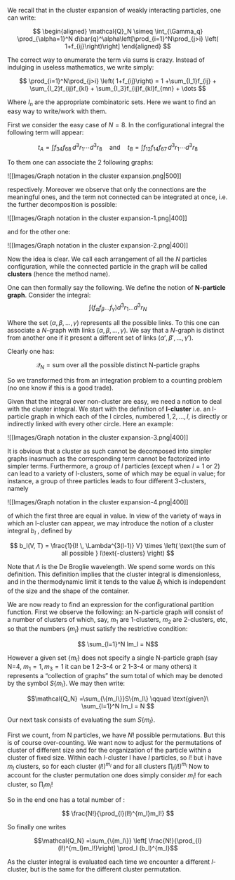 We recall that in the cluster expansion of weakly interacting particles, one can write:

$$
\begin{aligned}
\mathcal{Q}_N \simeq \int_{\Gamma_q} \prod_{\alpha=1}^N d\bar{q}^\alpha\left[\prod_{i=1}^N\prod_{j>i} \left( 1+f_{ij}\right)\right]
\end{aligned}
$$

The correct way to enumerate the term via sums is crazy. Instead of indulging in useless mathematics, we write simply:

$$ \prod_{i=1}^N\prod_{j>i} \left( 1+f_{ij}\right) = 1 +\sum_{I_1}f_{ij} + \sum_{I_2}f_{ij}f_{kl} + \sum_{I_3}f_{ij}f_{kl}f_{mn} + \dots  $$

Where $I_n$ are the appropriate combinatoric sets. Here we want to find an easy way to write/work with them.

First we consider the easy case of $N = 8$.
In the configurational integral the following term will appear:

$$
t_A = \int f_{34} f_{68} \, d^3r_1 \cdots d^3r_8 \quad \text{and} \quad 
t_B = \int f_{12} f_{14} f_{67} \, d^3r_1 \cdots d^3r_8
$$

To them one can associate the 2 following graphs:

![[Images/Graph notation in the cluster expansion.png|500]]

respectively. Moreover we observe that only the connections are the meaningful ones, and the term not connected can be integrated at once, i.e. the further decomposition is possible:

![[Images/Graph notation in the cluster expansion-1.png|400]]

and for the other one:

![[Images/Graph notation in the cluster expansion-2.png|400]]

Now the idea is clear. We call each arrangement of all the $N$ particles configuration, while the connected particle in the graph will be called **clusters** (hence the method name).

One can then formally say the following.
We define the notion of **N-particle graph**. Consider the integral:
 $$ \int \left( f_\alpha f_\beta\dots f_\gamma \right)d^3r_1\dots d^3r_N $$

Where the set $(\alpha, \beta, \dots, \gamma)$ represents all the possible links. To this one can associate a $N$-graph with links $(\alpha, \beta, \dots, \gamma)$.
We say that a $N$-graph is distinct from another one if it present a different set of links $(\alpha', \beta', \dots, \gamma')$.

Clearly one has:

$$ \mathcal{Q}_N = \text{sum over all the possible distinct N-particle graphs}$$

So we transformed this from an integration problem to a counting problem (no one know if this is a good trade).

Given that the integral over non-cluster are easy, we need a notion to deal with the cluster integral.
We start with the definition of **l-cluster** i.e. an l-particle graph in which each of the l circles, numbered $1, 2, . . . , l$, is
directly or indirectly linked with every other circle. Here an example:

![[Images/Graph notation in the cluster expansion-3.png|400]]

It is obvious that a cluster as such cannot be decomposed into simpler graphs inasmuch as the corresponding term cannot be factorized into simpler terms.
Furthermore, a group of $l$ particles (except when $l = 1$ or 2) can lead to a variety of l-clusters, some of which may be equal in value; for instance, a group of three particles leads to four different 3-clusters, namely

![[Images/Graph notation in the cluster expansion-4.png|400]]

of which the first three are equal in value. In view of the variety of ways in which an l-cluster can appear, we may introduce the notion of a cluster integral $b_l$ , defined by

$$ 
b_l(V, T) = \frac{1}{l! \, \Lambda^{3(l-1)} V} \times \left( \text{the sum of all possible } l\text{-clusters} \right) $$

Note that $\Lambda$ is the De Broglie wavelength. 
We spend some words on this definition. This definition implies that the cluster integral is dimensionless, and in the thermodynamic limit it tends to the value $\tilde{b}_l$ which is independent of the size and the shape of the container.

We are now ready to find an expression for the configurational partition function.
First we observe the following: an N-particle graph will consist of a number of clusters of which, say, $m_1$ are 1-clusters, $m_2$ are 2-clusters, etc, so that the numbers $\{m_l\}$ must satisfy the restrictive condition:

$$ \sum_{l=1}^N lm_l = N$$

However a given set $\{m_l\}$ does not specify a single N-particle graph (say N=4, $m_1=1, m_3=1$ it can be 1 2-3-4 or 2 1-3-4 or many others) it represents a “collection of graphs” the sum total of which may be denoted by the symbol $S\{m_l \}$. We
may then write:

$$\mathcal{Q_N} =\sum_{\{m_l\}}S\{m_l\} \qquad \text{given}\  \sum_{l=1}^N lm_l = N   $$

Our next task consists of evaluating the sum $S\{m_l \}$.

First we count, from N particles, we have $N!$ possible permutations. But this is of course over-counting. 
We want now to adjust for the permutations of cluster of different size and for the organization of the particle within a cluster of fixed size.
Within each $l$-cluster I have $l$ particles, so $l!$ but i have $m_l$ clusters, so for each cluster $(l!)^{m_l}$ and for all clusters $\prod_{l}(l!)^{m_l}$
Now to account for the cluster permutation one does simply consider $m_l!$ for each cluster, so $\prod_{l}m_l!$

So in the end one has a total number of :

$$ \frac{N!}{\prod_{l}(l!)^{m_l}m_l!} $$

So finally one writes

$$\mathcal{Q_N} =\sum_{\{m_l\}} \left[ \frac{N!}{\prod_{l}(l!)^{m_l}m_l!}\right] \prod_l (b_l)^{m_l}$$

As the cluster integral is evaluated each time we encounter a different $l$-cluster, but is the same for the different cluster permutation.